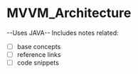 # MVVM_Architecture
--Uses JAVA--
Includes notes related:
- [ ] base concepts
- [ ] reference links 
- [ ] code snippets

